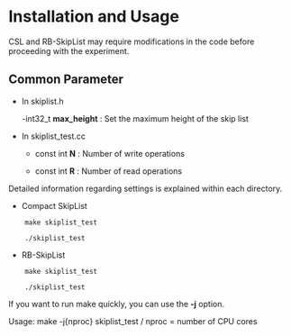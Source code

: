 # Installation and Usage

CSL and RB-SkipList may require modifications in the code before proceeding with the experiment.

## Common Parameter

- In skiplist.h

    -int32_t **max_height** : Set the maximum height of the skip list

- In skiplist_test.cc

    - const int **N** : Number of write operations

    - const int **R** : Number of read operations


Detailed information regarding settings is explained within each directory.

- Compact SkipList

```
    make skiplist_test

    ./skiplist_test
```

- RB-SkipList

```
    make skiplist_test

    ./skiplist_test
```

If you want to run make quickly, you can use the **-j** option.

Usage: make -j{nproc} skiplist_test / nproc = number of CPU cores
